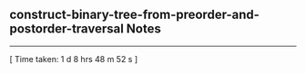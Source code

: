 <h2>construct-binary-tree-from-preorder-and-postorder-traversal Notes</h2><hr>[ Time taken: 1 d 8 hrs 48 m 52 s ]